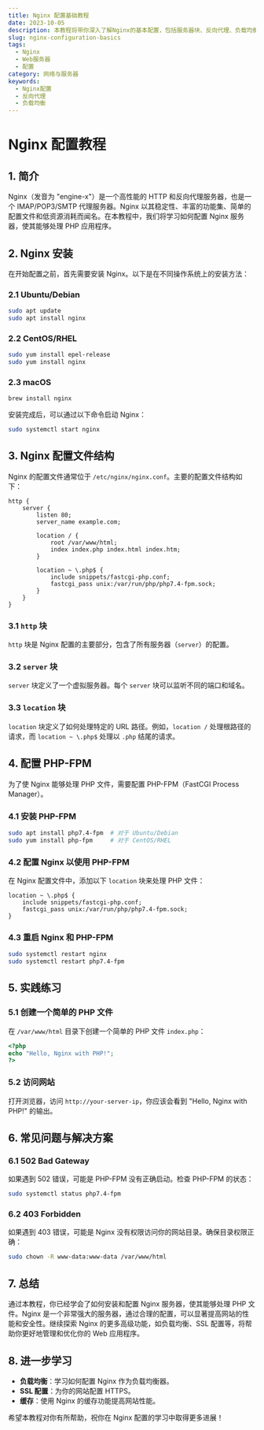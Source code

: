 ```yaml
---
title: Nginx 配置基础教程
date: 2023-10-05
description: 本教程将带你深入了解Nginx的基本配置，包括服务器块、反向代理、负载均衡等关键概念。
slug: nginx-configuration-basics
tags:
  - Nginx
  - Web服务器
  - 配置
category: 网络与服务器
keywords:
  - Nginx配置
  - 反向代理
  - 负载均衡
---
```


# Nginx 配置教程

## 1. 简介

Nginx（发音为 "engine-x"）是一个高性能的 HTTP 和反向代理服务器，也是一个 IMAP/POP3/SMTP 代理服务器。Nginx 以其稳定性、丰富的功能集、简单的配置文件和低资源消耗而闻名。在本教程中，我们将学习如何配置 Nginx 服务器，使其能够处理 PHP 应用程序。

## 2. Nginx 安装

在开始配置之前，首先需要安装 Nginx。以下是在不同操作系统上的安装方法：

### 2.1 Ubuntu/Debian

```bash
sudo apt update
sudo apt install nginx
```

### 2.2 CentOS/RHEL

```bash
sudo yum install epel-release
sudo yum install nginx
```

### 2.3 macOS

```bash
brew install nginx
```

安装完成后，可以通过以下命令启动 Nginx：

```bash
sudo systemctl start nginx
```

## 3. Nginx 配置文件结构

Nginx 的配置文件通常位于 `/etc/nginx/nginx.conf`。主要的配置文件结构如下：

```nginx
http {
    server {
        listen 80;
        server_name example.com;

        location / {
            root /var/www/html;
            index index.php index.html index.htm;
        }

        location ~ \.php$ {
            include snippets/fastcgi-php.conf;
            fastcgi_pass unix:/var/run/php/php7.4-fpm.sock;
        }
    }
}
```

### 3.1 `http` 块

`http` 块是 Nginx 配置的主要部分，包含了所有服务器（`server`）的配置。

### 3.2 `server` 块

`server` 块定义了一个虚拟服务器。每个 `server` 块可以监听不同的端口和域名。

### 3.3 `location` 块

`location` 块定义了如何处理特定的 URL 路径。例如，`location /` 处理根路径的请求，而 `location ~ \.php$` 处理以 `.php` 结尾的请求。

## 4. 配置 PHP-FPM

为了使 Nginx 能够处理 PHP 文件，需要配置 PHP-FPM（FastCGI Process Manager）。

### 4.1 安装 PHP-FPM

```bash
sudo apt install php7.4-fpm  # 对于 Ubuntu/Debian
sudo yum install php-fpm     # 对于 CentOS/RHEL
```

### 4.2 配置 Nginx 以使用 PHP-FPM

在 Nginx 配置文件中，添加以下 `location` 块来处理 PHP 文件：

```nginx
location ~ \.php$ {
    include snippets/fastcgi-php.conf;
    fastcgi_pass unix:/var/run/php/php7.4-fpm.sock;
}
```

### 4.3 重启 Nginx 和 PHP-FPM

```bash
sudo systemctl restart nginx
sudo systemctl restart php7.4-fpm
```

## 5. 实践练习

### 5.1 创建一个简单的 PHP 文件

在 `/var/www/html` 目录下创建一个简单的 PHP 文件 `index.php`：

```php
<?php
echo "Hello, Nginx with PHP!";
?>
```

### 5.2 访问网站

打开浏览器，访问 `http://your-server-ip`，你应该会看到 "Hello, Nginx with PHP!" 的输出。

## 6. 常见问题与解决方案

### 6.1 502 Bad Gateway

如果遇到 502 错误，可能是 PHP-FPM 没有正确启动。检查 PHP-FPM 的状态：

```bash
sudo systemctl status php7.4-fpm
```

### 6.2 403 Forbidden

如果遇到 403 错误，可能是 Nginx 没有权限访问你的网站目录。确保目录权限正确：

```bash
sudo chown -R www-data:www-data /var/www/html
```

## 7. 总结

通过本教程，你已经学会了如何安装和配置 Nginx 服务器，使其能够处理 PHP 文件。Nginx 是一个非常强大的服务器，通过合理的配置，可以显著提高网站的性能和安全性。继续探索 Nginx 的更多高级功能，如负载均衡、SSL 配置等，将帮助你更好地管理和优化你的 Web 应用程序。

## 8. 进一步学习

- **负载均衡**：学习如何配置 Nginx 作为负载均衡器。
- **SSL 配置**：为你的网站配置 HTTPS。
- **缓存**：使用 Nginx 的缓存功能提高网站性能。

希望本教程对你有所帮助，祝你在 Nginx 配置的学习中取得更多进展！